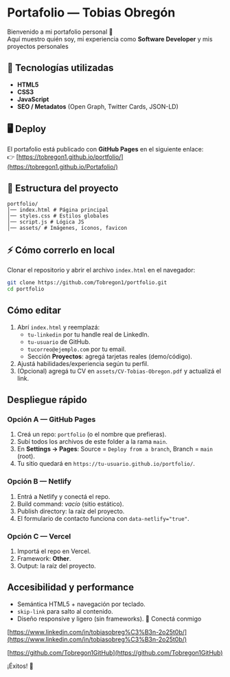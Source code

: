 # Portafolio — Tobias Obregón
Bienvenido a mi portafolio personal 🚀  
Aquí muestro quién soy, mi experiencia como **Software Developer** y mis proyectos personales

## 📌 Tecnologías utilizadas
- **HTML5**
- **CSS3**
- **JavaScript**
- **SEO / Metadatos** (Open Graph, Twitter Cards, JSON-LD)

## 🖥️ Deploy
El portafolio está publicado con **GitHub Pages** en el siguiente enlace:  
👉 [https://tobregon1.github.io/portfolio/](https://tobregon1.github.io/Portafolio/)

## 📂 Estructura del proyecto
```
portfolio/
│── index.html # Página principal
│── styles.css # Estilos globales
│── script.js # Lógica JS
│── assets/ # Imágenes, íconos, favicon
```

## ⚡ Cómo correrlo en local
Clonar el repositorio y abrir el archivo `index.html` en el navegador:

```bash
git clone https://github.com/Tobregon1/portfolio.git
cd portfolio
```

## Cómo editar
1. Abrí `index.html` y reemplazá:
   - `tu-linkedin` por tu handle real de LinkedIn.
   - `tu-usuario` de GitHub.
   - `tucorreo@ejemplo.com` por tu email.
   - Sección **Proyectos**: agregá tarjetas reales (demo/código).
2. Ajustá habilidades/experiencia según tu perfil.
3. (Opcional) agregá tu CV en `assets/CV-Tobias-Obregon.pdf` y actualizá el link.

## Despliegue rápido

### Opción A — GitHub Pages
1. Creá un repo: `portfolio` (o el nombre que prefieras).
2. Subí todos los archivos de este folder a la rama `main`.
3. En **Settings → Pages**: Source = `Deploy from a branch`, Branch = `main` (root).
4. Tu sitio quedará en `https://tu-usuario.github.io/portfolio/`.

### Opción B — Netlify
1. Entrá a Netlify y conectá el repo.
2. Build command: _vacío_ (sitio estático).
3. Publish directory: la raíz del proyecto.
4. El formulario de contacto funciona con `data-netlify="true"`.

### Opción C — Vercel
1. Importá el repo en Vercel.
2. Framework: **Other**.
3. Output: la raíz del proyecto.

## Accesibilidad y performance
- Semántica HTML5 + navegación por teclado.
- `skip-link` para salto al contenido.
- Diseño responsive y ligero (sin frameworks).
🔗 Conectá conmigo

[https://www.linkedin.com/in/tobiasobreg%C3%B3n-2o25t0b/](https://www.linkedin.com/in/tobiasobreg%C3%B3n-2o25t0b/)

[https://github.com/Tobregon1GitHub](https://github.com/Tobregon1GitHub)

¡Éxitos! 🚀
